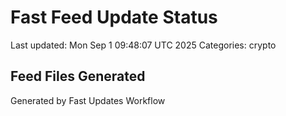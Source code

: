 # Fast Feed Update Status
Last updated: Mon Sep  1 09:48:07 UTC 2025
Categories: crypto

## Feed Files Generated

Generated by Fast Updates Workflow
